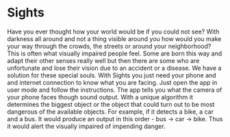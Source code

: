 # Sights
Have you ever thought how your world would be if you could not see?
With darkness all around and not a thing visible around you how would you make your way through the crowds, the streets or around your neighborhood?
This is often what visually impaired people feel. Some are born this way and adapt their other senses really well but then there are some who are unfortunate and lose their vision due to an accident or a disease.
We have a solution for these special souls. With Sights you just need your phone and and internet connection to know what you are facing. Just open the app in user mode and follow the instructions.
The app tells you what the camera of your phone faces though sound output. With a unique algorithm it determines the biggest object or the object that could turn out to be most dangerous of the available objects. For example, if it detects a bike, a car and a bus. It would produce an output in this order - bus -> car -> bike.
Thus it would alert the visually impaired of impending danger. 

